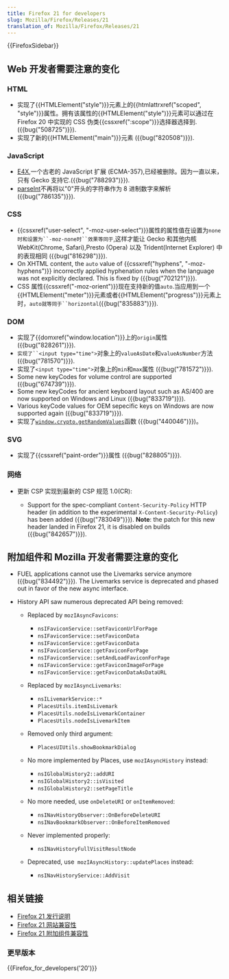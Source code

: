 ```yaml
---
title: Firefox 21 for developers
slug: Mozilla/Firefox/Releases/21
translation_of: Mozilla/Firefox/Releases/21
---
```

{{FirefoxSidebar}}

## Web 开发者需要注意的变化

### HTML

- 实现了{{HTMLElement("style")}}元素上的{{htmlattrxref("scoped", "style")}}属性。拥有该属性的{{HTMLElement("style")}}元素可以通过在 Firefox 20 中实现的 CSS 伪类{{cssxref(":scope")}}选择器选择到.({{bug("508725")}}).
- 实现了新的{{HTMLElement("main")}}元素 ({{bug("820508")}}).

### JavaScript

- [E4X](/zh-CN/docs/E4X),一个古老的 JavaScript 扩展 (ECMA-357),已经被删除。因为一直以来，只有 Gecko 支持它.({{bug("788293")}}).
- [parseInt](/zh-CN/docs/JavaScript/Reference/Global_Objects/parseInt)不再将以"0"开头的字符串作为 8 进制数字来解析 ({{bug("786135")}}).

### CSS

- {{cssxref("user-select", "-moz-user-select")}}属性的属性值在设置为` none时和设置为``-moz-none时``效果等同于 `,这样才能让 Gecko 和其他内核 WebKit(Chrome, Safari),Presto (Opera) 以及 Trident(Internet Explorer) 中的表现相同 ({{bug("816298")}}).
- On XHTML content, the `auto` value of {{cssxref("hyphens", "-moz-hyphens")}} incorrectly applied hyphenation rules when the language was not explicitly declared. This is fixed by ({{bug("702121")}}).
- CSS 属性{{cssxref("-moz-orient")}}现在支持新的值`auto`.当应用到一个{{HTMLElement("meter")}}元素或者{{HTMLElement("progress")}}元素上时，` auto就等同于``horizontal `({{bug("835883")}}).

### DOM

- 实现了{{domxref("window.location")}}上的`origin`属性 ({{bug("828261")}}).
- ` 实现了``<input type="time"> `对象上的`valueAsDate`和`valueAsNumber`方法 ({{bug("781570")}}).
- 实现了`<input type="time">`对象上的`min`和`max`属性 ({{bug("781572")}}).
- Some new keyCodes for volume control are supported ({{bug("674739")}}).
- Some new keyCodes for ancient keyboard layout such as AS/400 are now supported on Windows and Linux ({{bug("833719")}}).
- Various keyCode values for OEM sepecific keys on Windows are now supported again ({{bug("833719")}}).
- 实现了[`window.crypto.getRandomValues`](/zh-CN/docs/Web/API/Crypto/getRandomValues)函数 ({{bug("440046")}})。

### SVG

- 实现了{{cssxref("paint-order")}}属性 ({{bug("828805")}}).

### 网络

- 更新 CSP 实现到最新的 CSP 规范 1.0(CR):

  - Support for the spec-compliant `Content-Security-Policy` HTTP header (in addition to the experimental `X-Content-Security-Policy`) has been added ({{bug("783049")}}). **Note**: the patch for this new header landed in Firefox 21, it is disabled on builds ({{bug("842657")}}).

## 附加组件和 Mozilla 开发者需要注意的变化

- FUEL applications cannot use the Livemarks service anymore ({{bug("834492")}}). The Livemarks service is deprecated and phased out in favor of the new async interface.
- History API saw numerous deprecated API being removed:

  - Replaced by `mozIAsyncFavicons`:

    - `nsIFaviconService::setFaviconUrlForPage`
    - `nsIFaviconService::setFaviconData`
    - `nsIFaviconService::getFaviconData`
    - `nsIFaviconService::getFaviconForPage`
    - `nsIFaviconService::setAndLoadFaviconForPage`
    - `nsIFaviconService::getFaviconImageForPage`
    - `nsIFaviconService::getFaviconDataAsDataURL`

  - Replaced by `mozIAsyncLivemarks`:

    - `nsILivemarkService::*`
    - `PlacesUtils.itemIsLivemark`
    - `PlacesUtils.nodeIsLivemarkContainer`
    - `PlacesUtils.nodeIsLivemarkItem`

  - Removed only third argument:

    - `PlacesUIUtils.showBookmarkDialog`

  - No more implemented by Places, use `mozIAsyncHistory` instead:

    - `nsIGlobalHistory2::addURI`
    - `nsIGlobalHistory2::isVisited`
    - `nsIGlobalHistory2::setPageTitle`

  - No more needed, use `onDeleteURI` or `onItemRemoved`:

    - `nsINavHistoryObserver::OnBeforeDeleteURI`
    - `nsINavBookmarkObserver::OnBeforeItemRemoved`

  - Never implemented properly:

    - `nsINavHistoryFullVisitResultNode`

  - Deprecated, use` mozIAsyncHistory::updatePlaces` instead:

    - `nsINavHistoryService::AddVisit`

## 相关链接

- [Firefox 21 发行说明](http://www.mozilla.org/zh-CN/firefox/21.0/releasenotes/)
- [Firefox 21 网站兼容性](../../../../../zh-CN/docs/Site_Compatibility_for_Firefox_21)
- [Firefox 21 附加组件兼容性](https://blog.mozilla.org/addons/2013/04/26/compatibility-for-firefox-21/)

### 更早版本

{{Firefox_for_developers('20')}}
